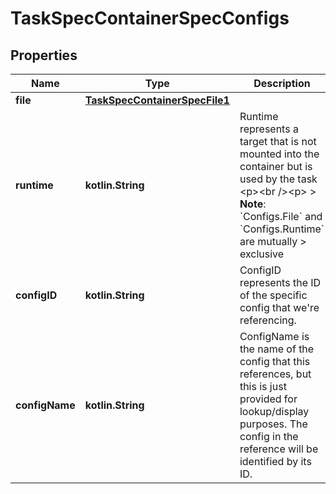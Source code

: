 
# TaskSpecContainerSpecConfigs

## Properties
Name | Type | Description | Notes
------------ | ------------- | ------------- | -------------
**file** | [**TaskSpecContainerSpecFile1**](TaskSpecContainerSpecFile1.md) |  |  [optional]
**runtime** | **kotlin.String** | Runtime represents a target that is not mounted into the container but is used by the task  &lt;p&gt;&lt;br /&gt;&lt;p&gt;  &gt; **Note**: &#x60;Configs.File&#x60; and &#x60;Configs.Runtime&#x60; are mutually &gt; exclusive  |  [optional]
**configID** | **kotlin.String** | ConfigID represents the ID of the specific config that we&#39;re referencing.  |  [optional]
**configName** | **kotlin.String** | ConfigName is the name of the config that this references, but this is just provided for lookup/display purposes. The config in the reference will be identified by its ID.  |  [optional]



